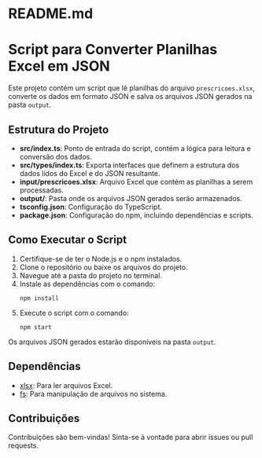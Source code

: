 # README.md

# Script para Converter Planilhas Excel em JSON

Este projeto contém um script que lê planilhas do arquivo `prescricoes.xlsx`, converte os dados em formato JSON e salva os arquivos JSON gerados na pasta `output`.

## Estrutura do Projeto

- **src/index.ts**: Ponto de entrada do script, contém a lógica para leitura e conversão dos dados.
- **src/types/index.ts**: Exporta interfaces que definem a estrutura dos dados lidos do Excel e do JSON resultante.
- **input/prescricoes.xlsx**: Arquivo Excel que contém as planilhas a serem processadas.
- **output/**: Pasta onde os arquivos JSON gerados serão armazenados.
- **tsconfig.json**: Configuração do TypeScript.
- **package.json**: Configuração do npm, incluindo dependências e scripts.

## Como Executar o Script

1. Certifique-se de ter o Node.js e o npm instalados.
2. Clone o repositório ou baixe os arquivos do projeto.
3. Navegue até a pasta do projeto no terminal.
4. Instale as dependências com o comando:
   ```
   npm install
   ```
5. Execute o script com o comando:
   ```
   npm start
   ```

Os arquivos JSON gerados estarão disponíveis na pasta `output`.

## Dependências

- [xlsx](https://www.npmjs.com/package/xlsx): Para ler arquivos Excel.
- [fs](https://nodejs.org/api/fs.html): Para manipulação de arquivos no sistema.

## Contribuições

Contribuições são bem-vindas! Sinta-se à vontade para abrir issues ou pull requests.
